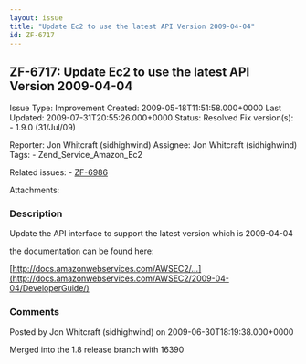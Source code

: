 ```yaml
---
layout: issue
title: "Update Ec2 to use the latest API Version 2009-04-04"
id: ZF-6717
---
```


ZF-6717: Update Ec2 to use the latest API Version 2009-04-04
-------------------------------------------------------------

 Issue Type: Improvement Created: 2009-05-18T11:51:58.000+0000 Last Updated: 2009-07-31T20:55:26.000+0000 Status: Resolved Fix version(s): - 1.9.0 (31/Jul/09)
 
 Reporter:  Jon Whitcraft (sidhighwind)  Assignee:  Jon Whitcraft (sidhighwind)  Tags: - Zend\_Service\_Amazon\_Ec2
 
 Related issues: - [ZF-6986](/issues/browse/ZF-6986)
 
 Attachments: 
### Description

Update the API interface to support the latest version which is 2009-04-04

the documentation can be found here:

[http://docs.amazonwebservices.com/AWSEC2/…](http://docs.amazonwebservices.com/AWSEC2/2009-04-04/DeveloperGuide/)

 

 

### Comments

Posted by Jon Whitcraft (sidhighwind) on 2009-06-30T18:19:38.000+0000

Merged into the 1.8 release branch with 16390

 

 